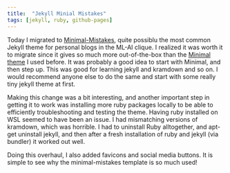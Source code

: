 ```yaml
---
title:  "Jekyll Minial Mistakes"
tags: [jekyll, ruby, github-pages]
---
```


Today I migrated to [Minimal-Mistakes](https://mmistakes.github.io/minimal-mistakes/), quite possiblu the most common Jekyll theme for personal blogs in the ML-AI clique.
I realized it was worth it to migrate since it gives so much more out-of-the-box than the [Minimal theme](https://github.com/orderedlist/minimal) I used before.
It was probably a good idea to start with Minimal, and then step up. This was good for learning jekyll and kramdown and so on. I would recommend anyone else to do the same and start with some really tiny jekyll theme at first.

Making this change was a bit interesting, and another important step in getting it to work was installing more ruby packages locally to be able to efficiently troubleshooting and testing the theme.
Having ruby installed on WSL seemed to have been an issue. I had mismatching versions of kramdown, which was horrible. I had to uninstall Ruby alltogether, and apt-get uninstall jekyll, and then after a fresh installation of ruby and jekyll (via bundler) it worked out well.

Doing this overhaul, I also added favicons and social media buttons. It is simple to see why the minimal-mistakes template is so much used!